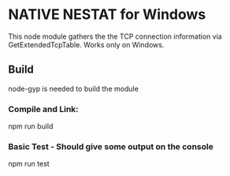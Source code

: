 # NATIVE NESTAT for Windows
This node module gathers the the TCP connection information via GetExtendedTcpTable.
Works only on Windows.

## Build
node-gyp is needed to build the module 

### Compile and Link:
npm run build

### Basic Test - Should give some output on the console
npm run test

